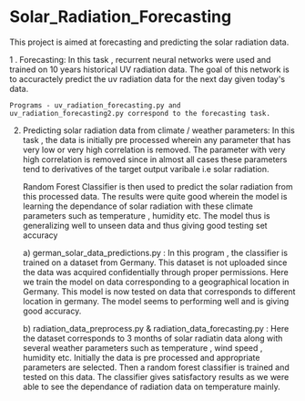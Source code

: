 # Solar_Radiation_Forecasting

This project is aimed at forecasting and predicting the solar radiation data.

1 . Forecasting:
    In this task , recurrent neural networks were used and trained on 10 years historical UV radiation data. The goal of this 
    network is to accuractely predict the uv radiation data for the next day given today's data. 

    Programs - uv_radiation_forecasting.py and uv_radiation_forecasting2.py correspond to the forecasting task.

2. Predicting solar radiation data from climate / weather parameters:
   In this task , the data is initially pre processed wherein any parameter that has very low or very high correlation is removed.
   The parameter with very high correlation is removed since in almost all cases these parameters tend to derivatives of the 
   target output varibale i.e solar radiation.
   
   Random Forest Classifier is then used to predict the solar radiation from this processed data. The results were quite
   good wherein the model is learning the dependance of solar radiation with these climate parameters such as temperature , 
   humidity etc. The model thus is generalizing well to unseen data and thus giving good testing set accuracy
   
   a) german_solar_data_predictions.py : In this program , the classifier is trained on a dataset from Germany. This dataset
      is not uploaded since the data was acquired confidentially through proper permissions. Here we train the model on data
      corresponding to a geographical location in Germany. This model is now tested on data that corresponds to different 
      location in germany. The model seems to performing well and is giving good accuracy.
      
   b) radiation_data_preprocess.py & radiation_data_forecasting.py : Here the dataset corresponds to 3 months of solar
      radiatin data along with several weather parameters such as temperature , wind speed , humidity etc. Initially the
      data is pre processed and appropriate parameters are selected. Then a random forest classifier is trained and tested
      on this data. The classifier gives satisfactory results as we were able to see the dependance of radiation data on
      temperature mainly.
